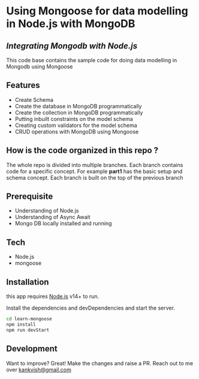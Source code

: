 # Using Mongoose for data modelling in Node.js with MongoDB
## _Integrating Mongodb with Node.js_

This code base contains the sample code for doing data modelling in Mongodb using Mongoose
## Features
* Create Schema
* Create the database in MongoDB programmatically
* Create the collection in MongoDB programmatically
* Putting inbuilt constraints on the model schema
* Creating custom validators for the model schema
* CRUD operations with MongoDB using Mongoose

## How is the code organized in this repo ?
The whole repo is divided into multiple branches. Each branch contains code for a specific concept. For example __part1__ has the basic setup and schema concept. Each branch is built on the top of the previous branch

## Prerequisite
- Understanding of Node.js
- Understanding of Async Await
- Mongo DB locally installed and running

## Tech
- Node.js
- mongoose


## Installation

this app requires [Node.js](https://nodejs.org/) v14+ to run.

Install the dependencies and devDependencies and start the server.

```sh
cd learn-mongoose
npm install
npm run devStart
```

## Development
Want to improve? Great!
Make the changes and raise a PR. Reach out to me over kankvish@gmail.com
